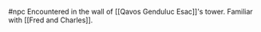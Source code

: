 #npc
Encountered in the wall of [[Qavos Genduluc Esac]]'s tower. Familiar with [[Fred and Charles]].